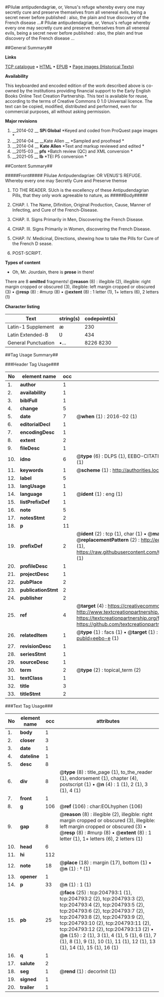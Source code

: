 #Pilulæ antipudendagriæ, or, Venus's refuge whereby every one may secretly cure and preserve themselves from all venereal evils, being a secret never before published : also, the plain and true discovery of the French disease ...#
Pilulæ antipudendagriæ, or, Venus's refuge whereby every one may secretly cure and preserve themselves from all venereal evils, being a secret never before published : also, the plain and true discovery of the French disease ...

##General Summary##

**Links**

[TCP catalogue](http://www.ota.ox.ac.uk/tcp/)  • 
[HTML](http://tei.it.ox.ac.uk/tcp/Texts-HTML/free/B17/B17378.html)  • 
[EPUB](http://tei.it.ox.ac.uk/tcp/Texts-EPUB/free/B17/B17378.epub) • 
[Page images (Historical Texts)](https://historicaltexts.jisc.ac.uk/eebo-10830614e)

**Availability**

This keyboarded and encoded edition of the work described above is co-owned by the
    institutions providing financial support to the Early English Books Online Text Creation
    Partnership. This text is available for reuse, according to the terms of  Creative Commons 0 1.0 Universal
    licence. The text can be copied, modified, distributed and performed, even for commercial
    purposes, all without asking permission.

**Major revisions**

1. __2014-02 __ __SPi Global__ *Keyed and coded from ProQuest page images *
1. __2014-04 __ __Kate Allen __ *Sampled and proofread *
1. __2014-04 __ __Kate Allen__ *Text and markup reviewed and edited *
1. __2015-03 __ __pfs__ *Batch review (QC) and XML conversion *
1. __2021-05 __ __lb__ *TEI P5 conversion *

##Content Summary##

#####Front#####
Pilulae Antipudendagriae: OR VENUS'S REFUGE. Whereby every one may Secretly Cure and Preserve themse
1. TO THE READER.
SUch is the excellency of these Antipudendagrian Pills, that they only work agreeable to nature, as 
#####Body#####

1. CHAP. I. The Name, Difinition, Original Production, Cause, Manner of Infecting, and Cure of the French-Disease.

1. CHAP. II. Signs Primarily in Men, Discovering the French Disease.

1. CHAP. III. Signs Primarily in Women, discovering the French Disease.

1. CHAP. IV. Medicinal, Directions, shewing how to take the Pills for Cure of the French D sease.

1. POST-SCRIPT.

**Types of content**

  * Oh, Mr. Jourdain, there is **prose** in there!

There are 8 **omitted** fragments! 
 @__reason__ (8) : illegible (2), illegible: right margin cropped or obscured (3), illegible: left margin cropped or obscured (3)  •  @__resp__ (8) : #murp (8)  •  @__extent__ (8) : 1 letter (1), 1+ letters (6), 2 letters (1)

**Character listing**


|Text|string(s)|codepoint(s)|
|---|---|---|
|Latin-1 Supplement|æ|230|
|Latin Extended-B|Ʋ|434|
|General Punctuation|•…|8226 8230|

##Tag Usage Summary##

###Header Tag Usage###

|No|element name|occ|attributes|
|---|---|---|---|
|1.|__author__|1||
|2.|__availability__|1||
|3.|__biblFull__|1||
|4.|__change__|5||
|5.|__date__|7| @__when__ (1) : 2016-02 (1)|
|6.|__editorialDecl__|1||
|7.|__encodingDesc__|1||
|8.|__extent__|2||
|9.|__fileDesc__|1||
|10.|__idno__|6| @__type__ (6) : DLPS (1), EEBO-CITATION (1), VID (1), EEBO-PROQUEST (1), STC (1), OCLC (1)|
|11.|__keywords__|1| @__scheme__ (1) : http://authorities.loc.gov/ (1)|
|12.|__label__|5||
|13.|__langUsage__|1||
|14.|__language__|1| @__ident__ (1) : eng (1)|
|15.|__listPrefixDef__|1||
|16.|__note__|5||
|17.|__notesStmt__|2||
|18.|__p__|11||
|19.|__prefixDef__|2| @__ident__ (2) : tcp (1), char (1)  •  @__matchPattern__ (2) : ([0-9\-]+):([0-9IVX]+) (1), (.+) (1)  •  @__replacementPattern__ (2) : http://eebo.chadwyck.com/downloadtiff?vid=$1&page=$2 (1), https://raw.githubusercontent.com/textcreationpartnership/Texts/master/tcpchars.xml#$1 (1)|
|20.|__profileDesc__|1||
|21.|__projectDesc__|1||
|22.|__pubPlace__|2||
|23.|__publicationStmt__|2||
|24.|__publisher__|2||
|25.|__ref__|4| @__target__ (4) : https://creativecommons.org/publicdomain/zero/1.0/ (1), http://www.textcreationpartnership.org/docs/. (1), https://textcreationpartnership.org/faq/#faq05 (1), https://github.com/textcreationpartnership (1)|
|26.|__relatedItem__|1| @__type__ (1) : facs (1)  •  @__target__ (1) : https://data.historicaltexts.jisc.ac.uk/view?pubId=eebo-e (1)|
|27.|__revisionDesc__|1||
|28.|__seriesStmt__|1||
|29.|__sourceDesc__|1||
|30.|__term__|2| @__type__ (2) : topical_term (2)|
|31.|__textClass__|1||
|32.|__title__|3||
|33.|__titleStmt__|2||


###Text Tag Usage###

|No|element name|occ|attributes|
|---|---|---|---|
|1.|__body__|1||
|2.|__closer__|3||
|3.|__date__|1||
|4.|__dateline__|1||
|5.|__desc__|8||
|6.|__div__|8| @__type__ (8) : title_page (1), to_the_reader (1), endorsement (1), chapter (4), postscript (1)  •  @__n__ (4) : 1 (1), 2 (1), 3 (1), 4 (1)|
|7.|__front__|1||
|8.|__g__|106| @__ref__ (106) : char:EOLhyphen (106)|
|9.|__gap__|8| @__reason__ (8) : illegible (2), illegible: right margin cropped or obscured (3), illegible: left margin cropped or obscured (3)  •  @__resp__ (8) : #murp (8)  •  @__extent__ (8) : 1 letter (1), 1+ letters (6), 2 letters (1)|
|10.|__head__|6||
|11.|__hi__|112||
|12.|__note__|18| @__place__ (18) : margin (17), bottom (1)  •  @__n__ (1) : † (1)|
|13.|__opener__|1||
|14.|__p__|33| @__n__ (1) : 1 (1)|
|15.|__pb__|25| @__facs__ (25) : tcp:204793:1 (1), tcp:204793:2 (2), tcp:204793:3 (2), tcp:204793:4 (2), tcp:204793:5 (2), tcp:204793:6 (2), tcp:204793:7 (2), tcp:204793:8 (2), tcp:204793:9 (2), tcp:204793:10 (2), tcp:204793:11 (2), tcp:204793:12 (2), tcp:204793:13 (2)  •  @__n__ (15) : 2 (1), 3 (1), 4 (1), 5 (1), 6 (1), 7 (1), 8 (1), 9 (1), 10 (1), 11 (1), 12 (1), 13 (1), 14 (1), 15 (1), 16 (1)|
|16.|__q__|1||
|17.|__salute__|2||
|18.|__seg__|1| @__rend__ (1) : decorInit (1)|
|19.|__signed__|1||
|20.|__trailer__|1||
